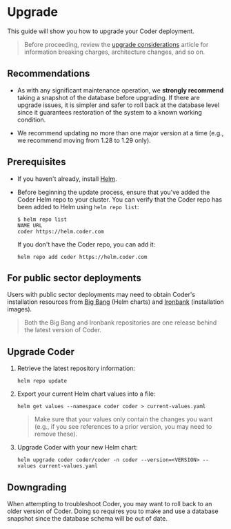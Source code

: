 # Upgrade

This guide will show you how to upgrade your Coder deployment.

> Before proceeding, review the [upgrade considerations](considerations.md)
> article for information breaking charges, architecture changes, and so on.

## Recommendations

- As with any significant maintenance operation, we **strongly recommend**
  taking a snapshot of the database before upgrading. If there are upgrade
  issues, it is simpler and safer to roll back at the database level since it
  guarantees restoration of the system to a known working condition.

- We recommend updating no more than one major version at a time (e.g., we
  recommend moving from 1.28 to 1.29 only).

## Prerequisites

- If you haven't already, install [Helm](https://helm.sh/docs/intro/install/).

- Before beginning the update process, ensure that you've added the Coder Helm
  repo to your cluster. You can verify that the Coder repo has been added to
  Helm using `helm repo list`:

  ```console
  $ helm repo list
  NAME URL
  coder https://helm.coder.com
  ```

  If you don't have the Coder repo, you can add it:

  ```console
  helm repo add coder https://helm.coder.com
  ```

## For public sector deployments

Users with public sector deployments may need to obtain Coder's installation
resources from
[Big Bang](https://repo1.dso.mil/platform-one/big-bang/apps/developer-tools/coder)
(Helm charts) and
[Ironbank](https://repo1.dso.mil/dsop/coder-enterprise/coder-enterprise/coder-service)
(installation images).

> Both the Big Bang and Ironbank repositories are one release behind the latest
> version of Coder.

## Upgrade Coder

1. Retrieve the latest repository information:

   ```console
   helm repo update
   ```

1. Export your current Helm chart values into a file:

   ```console
   helm get values --namespace coder coder > current-values.yaml
   ```

   > Make sure that your values only contain the changes you want (e.g., if you
   > see references to a prior version, you may need to remove these).

1. Upgrade Coder with your new Helm chart:

   ```console
   helm upgrade coder coder/coder -n coder --version=<VERSION> --values current-values.yaml
   ```

## Downgrading

When attempting to troubleshoot Coder, you may want to roll back to an older
version of Coder. Doing so requires you to make and use a database snapshot
since the database schema will be out of date.
